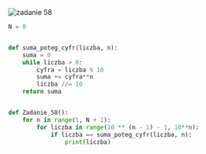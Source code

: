<picture>
  <source srcset="../../srt/zbior_zadan/58.png" media="(prefers-color-scheme: light)">
  <source srcset="../../srt/zbior_zadan/black_58.png" media="(prefers-color-scheme: dark)">
  <img src="../../srt/zbior_zadan/black_58.png" alt="zadanie 58">
</picture>

```python
N = 8


def suma_poteg_cyfr(liczba, n):
    suma = 0
    while liczba > 0:
        cyfra = liczba % 10
        suma += cyfra**n
        liczba //= 10
    return suma


def Zadanie_58():
    for n in range(1, N + 1):
        for liczba in range(10 ** (n - 1) - 1, 10**n):
            if liczba == suma_poteg_cyfr(liczba, n):
                print(liczba)
```
